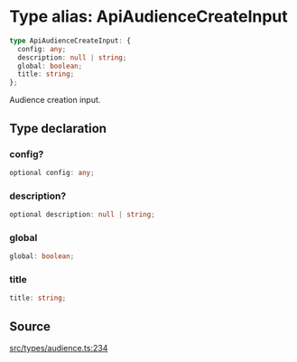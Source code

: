 # Type alias: ApiAudienceCreateInput

```ts
type ApiAudienceCreateInput: {
  config: any;
  description: null | string;
  global: boolean;
  title: string;
};
```

Audience creation input.

## Type declaration

### config?

```ts
optional config: any;
```

### description?

```ts
optional description: null | string;
```

### global

```ts
global: boolean;
```

### title

```ts
title: string;
```

## Source

[src/types/audience.ts:234](https://github.com/torque-labs/torque-ts-sdk/blob/c95828d99ae8c726ef550803d1dbba9bc4dfc9f3/src/types/audience.ts#L234)
